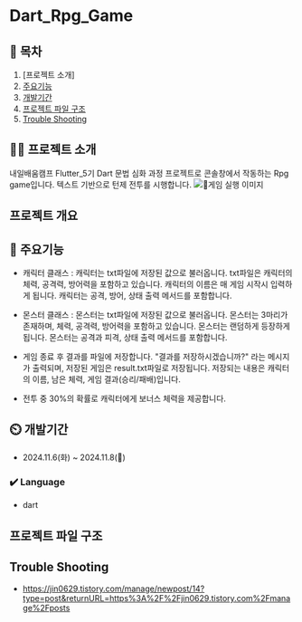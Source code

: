 # Dart_Rpg_Game

## 📖 목차
1. [프로젝트 소개]
2. [주요기능](#주요기능)
3. [개발기간](#개발기간)
4. [프로젝트 파일 구조](#프로젝트-파일-구조)
5. [Trouble Shooting](#trouble-shooting)
    
## 👨‍🏫 프로젝트 소개
내일배움캠프 Flutter_5기 Dart 문법 심화 과정 프로젝트로 콘솔창에서 작동하는 Rpg game입니다.
텍스트 기반으로 턴제 전투를 시행합니다.
<img alt="게임 실행 이미지" src="https://github.com/CampingMate/CampingMate/assets/84883277/f368bebb-ae7b-4550-b13a-7fea3236048b"/>

## 프로젝트 개요


## 💜 주요기능

- 캐릭터 클래스 : 캐릭터는 txt파일에 저장된 값으로 불러옵니다. txt파일은 캐릭터의 체력, 공격력, 방어력을 포함하고 있습니다. 캐릭터의 이름은 매 게임 시작시 입력하게 됩니다. 캐릭터는 공격, 방어, 상태 출력 메서드를 포함합니다.

- 몬스터 클래스 : 몬스터는 txt파일에 저장된 값으로 불러옵니다. 몬스터는 3마리가 존재하며, 체력, 공격력, 방어력을 포함하고 있습니다. 몬스터는 랜덤하게 등장하게 됩니다. 몬스터는 공격과 피격, 상태 출력 메서드를 포함합니다.

- 게임 종료 후 결과를 파일에 저장합니다. "결과를 저장하시겠습니까?" 라는 메시지가 출력되며, 저장된 게임은 result.txt파일로 저장됩니다. 저장되는 내용은 캐릭터의 이름, 남은 체력, 게임 결과(승리/패배)입니다.

- 전투 중 30%의 확률로 캐릭터에게 보너스 체력을 제공합니다. 


## ⏲️ 개발기간
- 2024.11.6(화) ~ 2024.11.8()

### ✔️ Language
- dart


## 프로젝트 파일 구조

## Trouble Shooting
- https://jin0629.tistory.com/manage/newpost/14?type=post&returnURL=https%3A%2F%2Fjin0629.tistory.com%2Fmanage%2Fposts

